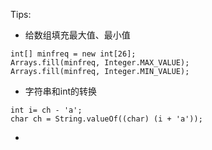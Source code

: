 Tips:

- 给数组填充最大值、最小值

```
int[] minfreq = new int[26];
Arrays.fill(minfreq, Integer.MAX_VALUE);
Arrays.fill(minfreq, Integer.MIN_VALUE);
```

- 字符串和int的转换

```
int i= ch - 'a';
char ch = String.valueOf((char) (i + 'a'));
```

- 

  